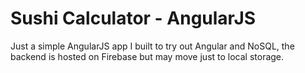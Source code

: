 Sushi Calculator - AngularJS
============================

Just a simple AngularJS app I built to try out Angular and NoSQL, the backend is hosted on Firebase but may move just to local storage.

